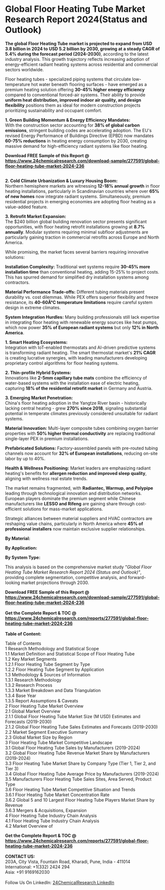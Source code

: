 <h1>Global Floor Heating Tube Market Research Report 2024(Status and Outlook)</h1><p><strong>The global Floor Heating Tube market is projected to expand from USD 3.8 billion in 2024 to USD 5.2 billion by 2030, growing at a steady CAGR of 5.4% during the forecast period (2024-2030)</strong>, according to the latest industry analysis. This growth trajectory reflects increasing adoption of energy-efficient radiant heating systems across residential and commercial sectors worldwide.</p><p>Floor heating tubes - specialized piping systems that circulate low-temperature hot water beneath flooring surfaces - have emerged as a premium heating solution offering <strong>30-45% higher energy efficiency</strong> compared to conventional forced-air systems. Their ability to provide <strong>uniform heat distribution, improved indoor air quality, and design flexibility</strong> positions them as ideal for modern construction projects prioritizing sustainability and occupant comfort.</p><p><strong>1. Green Building Momentum &amp; Energy Efficiency Mandates:</strong><br>
With the construction sector accounting for <strong>38% of global carbon emissions</strong>, stringent building codes are accelerating adoption. The EU's revised Energy Performance of Buildings Directive (EPBD) now mandates <strong>60-75% reductions</strong> in heating energy consumption by 2030, creating massive demand for high-efficiency radiant systems like floor heating.</p><div><b>Download FREE Sample of this Report @ 
            <a href="https://www.24chemicalresearch.com/download-sample/277591/global-floor-heating-tube-market-2024-236">
            https://www.24chemicalresearch.com/download-sample/277591/global-floor-heating-tube-market-2024-236</a></b></div><br><p><strong>2. Cold Climate Urbanization &amp; Luxury Housing Boom:</strong><br>
Northern hemisphere markets are witnessing <strong>12-18% annual growth</strong> in floor heating installations, particularly in Scandinavian countries where over <strong>65% of new homes</strong> now integrate radiant systems. Simultaneously, premium residential projects in emerging economies are adopting floor heating as a value-added feature.</p><p><strong>3. Retrofit Market Expansion:</strong><br>
The $240 billion global building renovation sector presents significant opportunities, with floor heating retrofit installations growing at <strong>8.7% annually</strong>. Modular systems requiring minimal subfloor adjustments are particularly gaining traction in commercial retrofits across Europe and North America.</p><p>While promising, the market faces several barriers requiring innovative solutions:</p><p><strong>Installation Complexity:</strong> Traditional wet systems require <strong>30-45% more installation time</strong> than conventional heating, adding 15-25% to project costs. This has spurred demand for simplified dry installation systems among contractors.</p><p><strong>Material Performance Trade-offs:</strong> Different tubing materials present durability vs. cost dilemmas. While PEX offers superior flexibility and freeze resistance, its <strong>40-60Â°C temperature limitations</strong> require careful system design in extreme climates.</p><p><strong>System Integration Hurdles:</strong> Many building professionals still lack expertise in integrating floor heating with renewable energy sources like heat pumps, which now power <strong>35% of European radiant systems</strong> but only <strong>12% in North America</strong>.</p><p><strong>1. Smart Heating Ecosystems:</strong><br>
Integration with IoT-enabled thermostats and AI-driven predictive systems is transforming radiant heating. The smart thermostat market's <strong>21% CAGR</strong> is creating lucrative synergies, with leading manufacturers developing proprietary control algorithms for floor heating systems.</p><p><strong>2. Thin-profile Hybrid Systems:</strong><br>
Innovations like <strong>2-5mm capillary tube mats</strong> combine the efficiency of water-based systems with the installation ease of electric heating, capturing <strong>18% of the residential retrofit market</strong> in Germany and Austria.</p><p><strong>3. Emerging Market Penetration:</strong><br>
China's floor heating adoption in the Yangtze River basin - historically lacking central heating - grew <strong>270% since 2018</strong>, signaling substantial potential in temperate climates previously considered unsuitable for radiant systems.</p><p><strong>Material Innovation:</strong> Multi-layer composite tubes combining oxygen barrier properties with <strong>50% higher thermal conductivity</strong> are replacing traditional single-layer PEX in premium installations.</p><p><strong>Prefabricated Solutions:</strong> Factory-assembled panels with pre-routed tubing channels now account for <strong>32% of European installations</strong>, reducing on-site labor by up to 40%.</p><p><strong>Health &amp; Wellness Positioning:</strong> Market leaders are emphasizing radiant heating's benefits for <strong>allergen reduction and improved sleep quality</strong>, aligning with wellness real estate trends.</p><p>The market remains fragmented, with <strong>Radiantec, Warmup, and Polypipe</strong> leading through technological innovation and distribution networks. European players dominate the premium segment while Chinese manufacturers like <strong>LESSO and Rifeng</strong> are gaining share through cost-efficient solutions for mass-market applications.</p><p>Strategic alliances between material suppliers and HVAC contractors are reshaping value chains, particularly in North America where <strong>45% of professional installers</strong> now maintain exclusive supplier relationships.</p><p><strong>By Material:</strong></p><p><strong>By Application:</strong></p><p><strong>By System Type:</strong></p><p>This analysis is based on the comprehensive market study <em>"Global Floor Heating Tube Market Research Report 2024 (Status and Outlook)"</em>, providing complete segmentation, competitive analysis, and forward-looking market projections through 2030.</p><div><b>Download FREE Sample of this Report @ 
            <a href="https://www.24chemicalresearch.com/download-sample/277591/global-floor-heating-tube-market-2024-236">
            https://www.24chemicalresearch.com/download-sample/277591/global-floor-heating-tube-market-2024-236</a></b></div><br><div><b>Get the Complete Report & TOC @ 
            <a href="https://www.24chemicalresearch.com/reports/277591/global-floor-heating-tube-market-2024-236">
            https://www.24chemicalresearch.com/reports/277591/global-floor-heating-tube-market-2024-236</a></b></div><br>
            <b>Table of Content:</b><p>Table of Contents<br />
1 Research Methodology and Statistical Scope<br />
1.1 Market Definition and Statistical Scope of Floor Heating Tube<br />
1.2 Key Market Segments<br />
1.2.1 Floor Heating Tube Segment by Type<br />
1.2.2 Floor Heating Tube Segment by Application<br />
1.3 Methodology & Sources of Information<br />
1.3.1 Research Methodology<br />
1.3.2 Research Process<br />
1.3.3 Market Breakdown and Data Triangulation<br />
1.3.4 Base Year<br />
1.3.5 Report Assumptions & Caveats<br />
2 Floor Heating Tube Market Overview<br />
2.1 Global Market Overview<br />
2.1.1 Global Floor Heating Tube Market Size (M USD) Estimates and Forecasts (2019-2030)<br />
2.1.2 Global Floor Heating Tube Sales Estimates and Forecasts (2019-2030)<br />
2.2 Market Segment Executive Summary<br />
2.3 Global Market Size by Region<br />
3 Floor Heating Tube Market Competitive Landscape<br />
3.1 Global Floor Heating Tube Sales by Manufacturers (2019-2024)<br />
3.2 Global Floor Heating Tube Revenue Market Share by Manufacturers (2019-2024)<br />
3.3 Floor Heating Tube Market Share by Company Type (Tier 1, Tier 2, and Tier 3)<br />
3.4 Global Floor Heating Tube Average Price by Manufacturers (2019-2024)<br />
3.5 Manufacturers Floor Heating Tube Sales Sites, Area Served, Product Type<br />
3.6 Floor Heating Tube Market Competitive Situation and Trends<br />
3.6.1 Floor Heating Tube Market Concentration Rate<br />
3.6.2 Global 5 and 10 Largest Floor Heating Tube Players Market Share by Revenue<br />
3.6.3 Mergers & Acquisitions, Expansion<br />
4 Floor Heating Tube Industry Chain Analysis<br />
4.1 Floor Heating Tube Industry Chain Analysis<br />
4.2 Market Overview of</p><div><b>Get the Complete Report & TOC @ 
            <a href="https://www.24chemicalresearch.com/reports/277591/global-floor-heating-tube-market-2024-236">
            https://www.24chemicalresearch.com/reports/277591/global-floor-heating-tube-market-2024-236</a></b></div><br><b>CONTACT US:</b><br>
            203A, City Vista, Fountain Road, Kharadi, Pune, India - 411014<br>
            International: +1(332) 2424 294<br>
            Asia: +91 9169162030 <br><br>
            Follow Us On LinkedIn: <a href="https://www.linkedin.com/company/24chemicalresearch/">24ChemicalResearch LinkedIn</a>